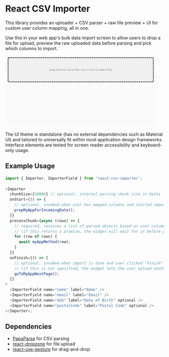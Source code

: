 # React CSV Importer

This library provides an uploader + CSV parser + raw file preview + UI for custom user column
mapping, all in one.

Use this in your web app's bulk data import screen to allow users to drop a file for upload,
preview the raw uploaded data before parsing and pick which columns to import.

![React CSV Importer usage demo](react-csv-importer-demo-20200914.gif)

The UI theme is standalone (has no external dependencies such as Material UI) and tailored to
universally fit within most application design frameworks. Interface elements are tested for screen
reader accessibility and keyboard-only usage.

## Example Usage

```js
import { Importer, ImporterField } from 'react-csv-importer';

<Importer
  chunkSize={10000} // optional, internal parsing chunk size in bytes
  onStart={() => {
    // optional, invoked when user has mapped columns and started import
    prepMyAppForIncomingData();
  }}
  processChunk={async (rows) => {
    // required, receives a list of parsed objects based on user column mapping
    // (if this returns a promise, the widget will wait for it before parsing more data)
    for (row of rows) {
      await myAppMethod(row);
    }
  }}
  onFinish={() => {
    // optional, invoked when import is done and user clicked "Finish"
    // (if this is not specified, the widget lets the user upload another file)
    goToMyAppNextPage();
  }}
>
  <ImporterField name="name" label="Name" />
  <ImporterField name="email" label="Email" />
  <ImporterField name="dob" label="Date of Birth" optional />
  <ImporterField name="postalCode" label="Postal Code" optional />
</Importer>;
```

## Dependencies

- [PapaParse](https://www.papaparse.com/) for CSV parsing
- [react-dropzone](https://react-dropzone.js.org/) for file upload
- [react-use-gesture](https://github.com/react-spring/react-use-gesture) for drag-and-drop
